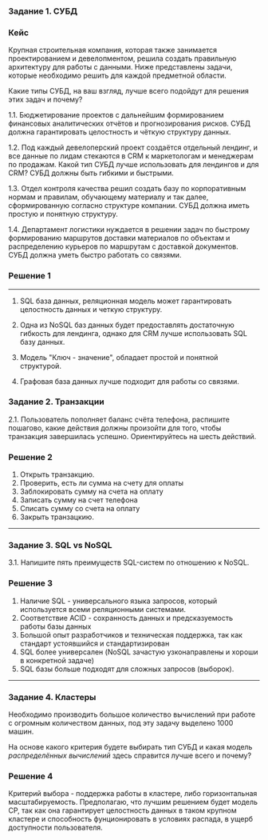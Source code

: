### Задание 1. СУБД

### Кейс
Крупная строительная компания, которая также занимается проектированием и девелопментом, решила создать 
правильную архитектуру для работы с данными. Ниже представлены задачи, которые необходимо решить для
каждой предметной области. 

Какие типы СУБД, на ваш взгляд, лучше всего подойдут для решения этих задач и почему? 
 
1.1. Бюджетирование проектов с дальнейшим формированием финансовых аналитических отчётов и прогнозирования рисков.
СУБД должна гарантировать целостность и чёткую структуру данных.


1.2. Под каждый девелоперский проект создаётся отдельный лендинг, и все данные по лидам стекаются в CRM к 
маркетологам и менеджерам по продажам. Какой тип СУБД лучше использовать для лендингов и для CRM? 
СУБД должны быть гибкими и быстрыми.


1.3. Отдел контроля качества решил создать базу по корпоративным нормам и правилам, обучающему материалу 
и так далее, сформированную согласно структуре компании. СУБД должна иметь простую и понятную структуру.


1.4. Департамент логистики нуждается в решении задач по быстрому формированию маршрутов доставки материалов 
по объектам и распределению курьеров по маршрутам с доставкой документов. СУБД должна уметь быстро работать
со связями.

### Решение 1
---
1. SQL база данных, реляционная модель может гарантировать целостность данных и четкую структуру.

2. Одна из NoSQL баз данных будет предоставлять достаточную гибкость для лендинга, однако для CRM лучше использовать SQL базу данных.

3. Модель "Ключ - значение", обладает простой и понятной структурой.

4. Графовая база данных лучше подходит для работы со связями. 

### Задание 2. Транзакции

2.1. Пользователь пополняет баланс счёта телефона, распишите пошагово, какие действия должны произойти для того, чтобы 
транзакция завершилась успешно. Ориентируйтесь на шесть действий.

### Решение 2

1. Открыть транзакцию.
2. Проверить, есть ли сумма на счету для оплаты
3. Заблокировать сумму на счета на оплату
4. Записать сумму на счет телефона
5. Списать сумму со счета на оплату
6. Закрыть транзацкию.


---

### Задание 3. SQL vs NoSQL

3.1. Напишите пять преимуществ SQL-систем по отношению к NoSQL. 

### Решение 3

1. Наличие SQL - универсального языка запросов, который используется всеми реляционными системами.
2. Соответствие ACID - сохранность данных и предсказуемость работы базы данных
3. Большой опыт разработчиков и техническая поддержка, так как стандарт устоявшийся и стандартизирован
4. SQL более универсален (NoSQL зачастую узконаправлены и хороши в конкретной задаче)
5. SQL базы больше подходят для сложных запросов (выборок).

---

### Задание 4. Кластеры

Необходимо производить большое количество вычислений при работе с огромным количеством данных, под эту задачу выделено 1000 машин. 

На основе какого критерия будете выбирать тип СУБД и какая модель *распределённых вычислений* 
здесь справится лучше всего и почему?

### Решение 4

Критерий выбора - поддержка работы в кластере, либо горизонтальная масштабируемость. 
Предполагаю, что лучшим решением будет модель CP, так как она гарантирует целостность данных в  таком крупном кластере и способность фунционировать в условиях распада, в ущерб доступности пользователя.
